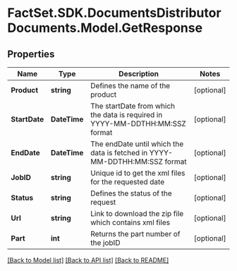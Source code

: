 # FactSet.SDK.DocumentsDistributorDocuments.Model.GetResponse

## Properties

Name | Type | Description | Notes
------------ | ------------- | ------------- | -------------
**Product** | **string** | Defines the name of the product | [optional] 
**StartDate** | **DateTime** | The startDate from which the data is required in YYYY-MM-DDTHH:MM:SSZ format | [optional] 
**EndDate** | **DateTime** | The endDate until which the data is fetched in YYYY-MM-DDTHH:MM:SSZ format | [optional] 
**JobID** | **string** | Unique id to get the xml files for the requested date | [optional] 
**Status** | **string** | Defines the status of the request | [optional] 
**Url** | **string** | Link to download the zip file which contains xml files | [optional] 
**Part** | **int** | Returns the part number of the jobID | [optional] 

[[Back to Model list]](../README.md#documentation-for-models) [[Back to API list]](../README.md#documentation-for-api-endpoints) [[Back to README]](../README.md)

